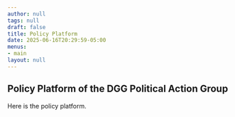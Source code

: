 ```yaml
---
author: null
tags: null
draft: false
title: Policy Platform
date: 2025-06-16T20:29:59-05:00
menus:
- main
layout: null
---
```


## Policy Platform of the DGG Political Action Group

Here is the policy platform.
